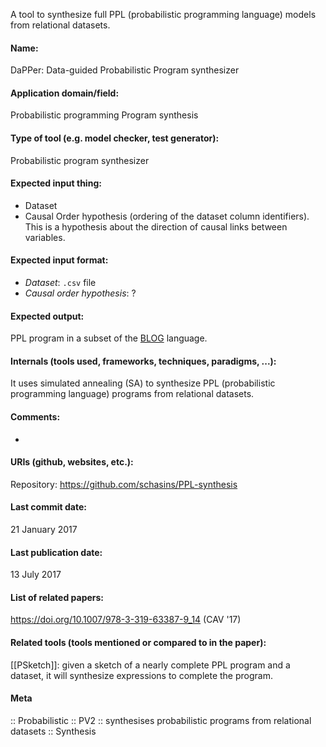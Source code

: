 A tool to synthesize full PPL (probabilistic programming language) models from relational datasets.

#### Name:
DaPPer: Data-guided Probabilistic Program synthesizer

#### Application domain/field:
Probabilistic programming
Program synthesis

#### Type of tool (e.g. model checker, test generator):
Probabilistic program synthesizer

#### Expected input thing:
- Dataset
- Causal Order hypothesis (ordering of the dataset column identifiers). This is a hypothesis about the direction of causal links between variables.

#### Expected input format:
- *Dataset*: `.csv` file
- *Causal order hypothesis*: ?

#### Expected output:
PPL program in a subset of the [BLOG](../../Formats/BLOG.md) language.

#### Internals (tools used, frameworks, techniques, paradigms, ...):
It uses simulated annealing (SA) to synthesize PPL (probabilistic programming language) programs from relational datasets.

#### Comments:
-

#### URIs (github, websites, etc.):
Repository: https://github.com/schasins/PPL-synthesis

#### Last commit date:
21 January 2017

#### Last publication date:
13 July 2017

#### List of related papers:
https://doi.org/10.1007/978-3-319-63387-9_14 (CAV '17)

#### Related tools (tools mentioned or compared to in the paper):
[[PSketch]]: given a sketch of a nearly complete PPL program and a dataset, it will synthesize expressions to complete the program.

#### Meta
:: Probabilistic
:: PV2 :: synthesises probabilistic programs from relational datasets
:: Synthesis